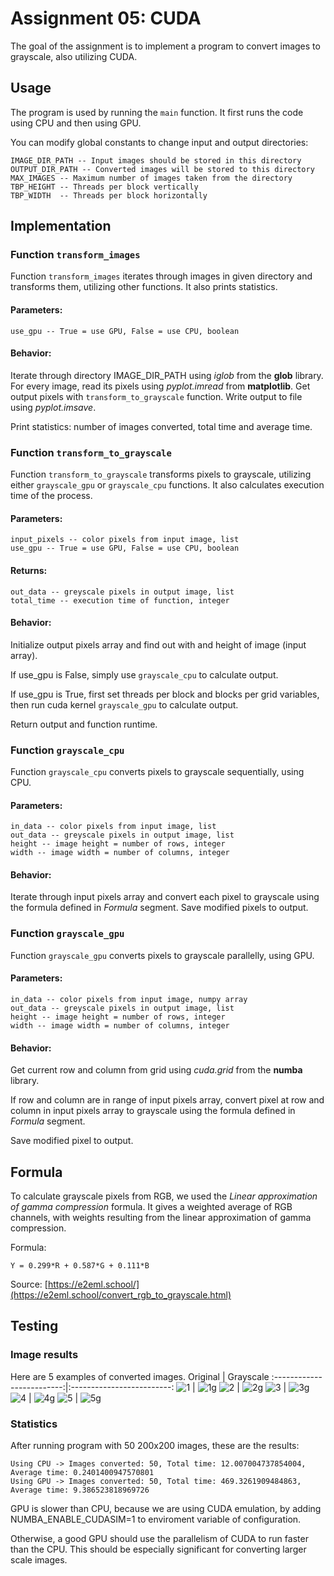 # Assignment 05: CUDA

The goal of the assignment is to implement a program to convert images to grayscale, also utilizing CUDA.

## Usage

The program is used by running the `main` function. It first runs the code using CPU and then using GPU.

You can modify global constants to change input and output directories:
    
    IMAGE_DIR_PATH -- Input images should be stored in this directory
    OUTPUT_DIR_PATH -- Converted images will be stored to this directory
    MAX_IMAGES -- Maximum number of images taken from the directory
    TBP_HEIGHT -- Threads per block vertically
    TBP_WIDTH  -- Threads per block horizontally

## Implementation

### Function `transform_images`

Function `transform_images` iterates through images in given directory and transforms them, utilizing other functions.
It also prints statistics.

#### Parameters:

    use_gpu -- True = use GPU, False = use CPU, boolean
    
#### Behavior:
Iterate through directory IMAGE_DIR_PATH using *iglob* from the **glob** library. For every image, read its pixels using
*pyplot.imread* from **matplotlib**. Get output pixels with `transform_to_grayscale` function. Write output to file using
*pyplot.imsave*.

Print statistics: number of images converted, total time and average time.

### Function `transform_to_grayscale`

Function `transform_to_grayscale` transforms pixels to grayscale, utilizing either `grayscale_gpu` or `grayscale_cpu` functions.
It also calculates execution time of the process.

#### Parameters:

    input_pixels -- color pixels from input image, list
    use_gpu -- True = use GPU, False = use CPU, boolean
    
#### Returns:

    out_data -- greyscale pixels in output image, list
    total_time -- execution time of function, integer

#### Behavior:
Initialize output pixels array and find out with and height of image (input array).

If use_gpu is False, simply use `grayscale_cpu` to calculate output.

If use_gpu is True, first set threads per block and blocks per grid variables, then run cuda kernel `grayscale_gpu` to calculate output.

Return output and function runtime.

### Function `grayscale_cpu`
Function `grayscale_cpu` converts pixels to grayscale sequentially, using CPU.

#### Parameters:

    in_data -- color pixels from input image, list
    out_data -- greyscale pixels in output image, list
    height -- image height = number of rows, integer
    width -- image width = number of columns, integer
    
#### Behavior:
Iterate through input pixels array and convert each pixel to grayscale using the formula defined in *Formula* segment.
Save modified pixels to output.

### Function `grayscale_gpu`
Function `grayscale_gpu` converts pixels to grayscale parallelly, using GPU.

#### Parameters:

    in_data -- color pixels from input image, numpy array
    out_data -- greyscale pixels in output image, list
    height -- image height = number of rows, integer
    width -- image width = number of columns, integer
    
#### Behavior:
Get current row and column from grid using *cuda.grid* from the **numba** library.

If row and column are in range of input pixels array, convert pixel at row and column in input pixels array to grayscale
using the formula defined in *Formula* segment.

Save modified pixel to output.

## Formula
To calculate grayscale pixels from RGB, we used the *Linear approximation of gamma compression* formula. It gives a weighted
average of RGB channels, with weights resulting from the linear approximation of gamma compression.

Formula:

    Y = 0.299*R + 0.587*G + 0.111*B
    
Source: [https://e2eml.school/](https://e2eml.school/convert_rgb_to_grayscale.html)
    
## Testing

### Image results
Here are 5 examples of converted images.
Original             |  Grayscale
:-------------------------:|:-------------------------:
![1](https://github.com/MatyMasaryk/Masaryk_103043_feippds/blob/05/images/image-1.jpg)  |  ![1g](https://github.com/MatyMasaryk/Masaryk_103043_feippds/blob/05/output/image-1.jpg)
![2](https://github.com/MatyMasaryk/Masaryk_103043_feippds/blob/05/images/image-2.jpg)  |  ![2g](https://github.com/MatyMasaryk/Masaryk_103043_feippds/blob/05/output/image-2.jpg)
![3](https://github.com/MatyMasaryk/Masaryk_103043_feippds/blob/05/images/image-3.jpg)  |  ![3g](https://github.com/MatyMasaryk/Masaryk_103043_feippds/blob/05/output/image-3.jpg)
![4](https://github.com/MatyMasaryk/Masaryk_103043_feippds/blob/05/images/image-4.jpg)  |  ![4g](https://github.com/MatyMasaryk/Masaryk_103043_feippds/blob/05/output/image-4.jpg)
![5](https://github.com/MatyMasaryk/Masaryk_103043_feippds/blob/05/images/image-5.jpg)  |  ![5g](https://github.com/MatyMasaryk/Masaryk_103043_feippds/blob/05/output/image-5.jpg)

### Statistics
After running program with 50 200x200 images, these are the results:

    Using CPU -> Images converted: 50, Total time: 12.007004737854004, Average time: 0.2401400947570801
    Using GPU -> Images converted: 50, Total time: 469.3261909484863, Average time: 9.386523818969726
    
GPU is slower than CPU, because we are using CUDA emulation, by adding NUMBA_ENABLE_CUDASIM=1 to enviroment variable of configuration.

Otherwise, a good GPU should use the parallelism of CUDA to run faster than the CPU. This should be especially significant
for converting larger scale images.
